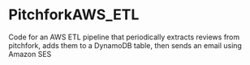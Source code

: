 # PitchforkAWS_ETL
Code for an AWS ETL pipeline that periodically extracts reviews from pitchfork, adds them to a DynamoDB table, then sends an email using Amazon SES
